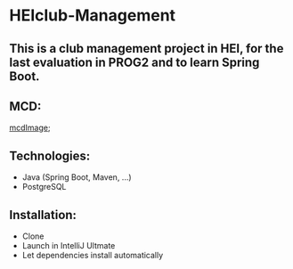# HEIclub-Management
This is a club management project in HEI,
for the last evaluation in PROG2 and to
learn Spring Boot.
--------
## MCD:

[mcdImage](./1_Database/MCD.png);

## Technologies:
- Java (Spring Boot, Maven, ...)
- PostgreSQL

## Installation:
- Clone
- Launch in IntelliJ Ultmate
- Let dependencies install automatically 




